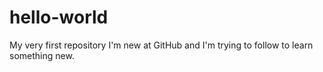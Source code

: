 # hello-world
My very first repository 
I'm new at GitHub and I'm trying to follow to learn something new.
